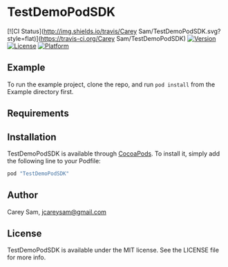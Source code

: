# TestDemoPodSDK

[![CI Status](http://img.shields.io/travis/Carey Sam/TestDemoPodSDK.svg?style=flat)](https://travis-ci.org/Carey Sam/TestDemoPodSDK)
[![Version](https://img.shields.io/cocoapods/v/TestDemoPodSDK.svg?style=flat)](http://cocoapods.org/pods/TestDemoPodSDK)
[![License](https://img.shields.io/cocoapods/l/TestDemoPodSDK.svg?style=flat)](http://cocoapods.org/pods/TestDemoPodSDK)
[![Platform](https://img.shields.io/cocoapods/p/TestDemoPodSDK.svg?style=flat)](http://cocoapods.org/pods/TestDemoPodSDK)

## Example

To run the example project, clone the repo, and run `pod install` from the Example directory first.

## Requirements

## Installation

TestDemoPodSDK is available through [CocoaPods](http://cocoapods.org). To install
it, simply add the following line to your Podfile:

```ruby
pod "TestDemoPodSDK"
```

## Author

Carey Sam, jcareysam@gmail.com

## License

TestDemoPodSDK is available under the MIT license. See the LICENSE file for more info.
